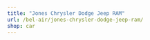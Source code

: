 ```yaml
---
title: "Jones Chrysler Dodge Jeep RAM"
url: /bel-air/jones-chrysler-dodge-jeep-ram/
shop: car
---
```

